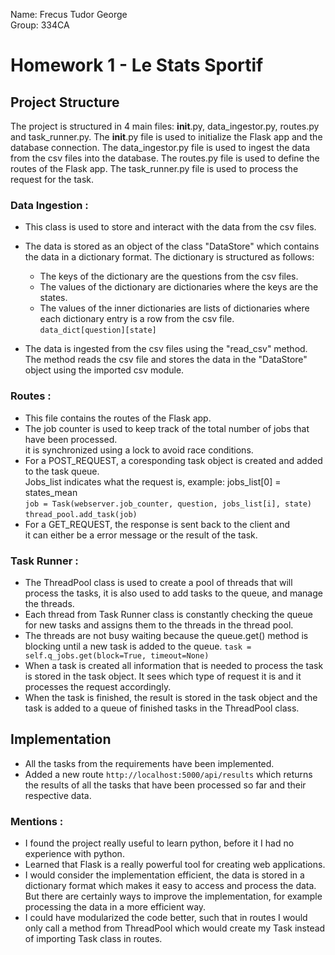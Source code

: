 Name: Frecus Tudor George  
Group: 334CA

# Homework 1 - Le Stats Sportif
<!-- #### Este recomandat să folosiți diacritice. Se poate opta și pentru realizarea în limba engleză.  -->

Project Structure
-
<!-- 1. Explicație pentru soluția aleasă: -->
The project is structured in 4 main files: __init__.py, data_ingestor.py, routes.py and task_runner.py. The __init__.py file is used to initialize the Flask app and the database connection. The data_ingestor.py file is used to ingest the data from the csv files into the database. The routes.py file is used to define the routes of the Flask app. The task_runner.py file is used to process the request for the task.

### Data Ingestion :
- This class is used to store and interact with the data from the csv files. 
- The data is stored as an object of the class "DataStore" which contains the data in a dictionary format. The dictionary is structured as follows: 
    - The keys of the dictionary are the questions from the csv files.
    - The values of the dictionary are dictionaries where the keys are the states.
    - The values of the inner dictionaries are lists of dictionaries where each dictionary entry is a row from the csv file.  
``` data_dict[question][state] ```

- The data is ingested from the csv files using the "read_csv" method. The method reads the csv file and stores the data in the "DataStore" object using the imported csv module.

### Routes :
- This file contains the routes of the Flask app.
- The job counter is used to keep track of the total number of jobs that have been processed.  
it is synchronized using a lock to avoid race conditions.
- For a POST_REQUEST, a coresponding task object is created and added to the task queue.   
Jobs_list indicates what the request is, example: jobs_list[0] = states_mean  
``` job = Task(webserver.job_counter, question, jobs_list[i], state)  ```
``` thread_pool.add_task(job) ```
- For a GET_REQUEST, the response is sent back to the client and   
it can either be a error message or the result of the task.

### Task Runner :
- The ThreadPool class is used to create a pool of threads that will process the tasks, it is also used to add tasks to the queue, and manage the threads.
- Each thread from Task Runner class is constantly checking the queue for new tasks and assigns them to the threads in the thread pool.
- The threads are not busy waiting because the queue.get() method is blocking until a new task is added to the queue. 
``` task = self.q_jobs.get(block=True, timeout=None) ```
- When a task is created all information that is needed to process the task is stored in the task object. It sees which type of request it is and it processes the request accordingly.
- When the task is finished, the result is stored in the task object and the task is added to a queue of finished tasks in the ThreadPool class.

## Implementation
- All the tasks from the requirements have been implemented.
- Added a new route ``` http://localhost:5000/api/results ``` which returns the results of all the tasks that have been processed so far and their respective data.

### Mentions :
- I found the project really useful to learn python, before it I had no experience with python.
- Learned that Flask is a really powerful tool for creating web applications.
- I would consider the implementation efficient, the data is stored in a dictionary format which makes it easy to access and process the data. But there are certainly ways to improve the implementation, for example processing the data in a more efficient way.
- I could have modularized the code better, such that in routes I would only call a method from ThreadPool which would create my Task instead of importing Task class in routes.

<!-- ***Obligatoriu:*** 


* De făcut referință la abordarea generală menționată în paragraful de mai sus. Aici se pot băga bucăți de cod/funcții - etc.
* Consideri că tema este utilă?
* Consideri implementarea naivă, eficientă, se putea mai bine?

***Opțional:***


* De menționat cazuri speciale, nespecificate în enunț și cum au fost tratate.


Implementare
-

* De specificat dacă întregul enunț al temei e implementat
* Dacă există funcționalități extra, pe lângă cele din enunț - descriere succintă + motivarea lor
* De specificat funcționalitățile lipsă din enunț (dacă există) și menționat dacă testele reflectă sau nu acest lucru
* Dificultăți întâmpinate
* Lucruri interesante descoperite pe parcurs


Resurse utilizate
-

* Resurse utilizate - toate resursele publice de pe internet/cărți/code snippets, chiar dacă sunt laboratoare de ASC

Git
-
[Le-Stats-Sportif](https://github.com/og-tudor/Le-Stats-Sportif)

Ce să **NU**
-
* Detalii de implementare despre fiecare funcție/fișier în parte
* Fraze lungi care să ocolească subiectul în cauză
* Răspunsuri și idei neargumentate
* Comentarii (din cod) și *TODO*-uri

Acest model de README a fost adaptat după [exemplul de README de la SO](https://github.com/systems-cs-pub-ro/so/blob/master/assignments/README.example.md). -->